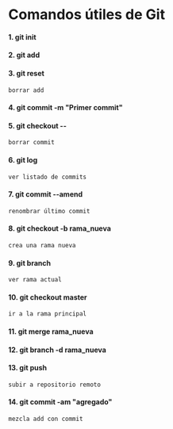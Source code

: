 # Comandos útiles de Git

#### 1. git init

#### 2. git add

#### 3. git reset

    borrar add

#### 4. git commit -m "Primer commit"

#### 5. git checkout --

    borrar commit

#### 6. git log

    ver listado de commits

#### 7. git commit --amend

    renombrar último commit

#### 8. git checkout -b rama_nueva

    crea una rama nueva

#### 9. git branch

    ver rama actual

#### 10. git checkout master

    ir a la rama principal

#### 11. git merge rama_nueva

#### 12. git branch -d rama_nueva

#### 13. git push

    subir a repositorio remoto

#### 14. git commit -am "agregado"

    mezcla add con commit
